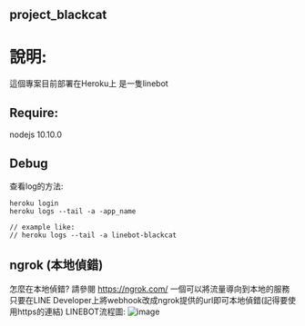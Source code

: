 ## project_blackcat

# 說明:
這個專案目前部署在Heroku上
是一隻linebot

## Require:
nodejs 10.10.0

## Debug

查看log的方法:
```
heroku login
heroku logs --tail -a -app_name

// example like:
// heroku logs --tail -a linebot-blackcat
```

## ngrok (本地偵錯)
怎麼在本地偵錯?
請參閱 https://ngrok.com/ 
一個可以將流量導向到本地的服務
只要在LINE Developer上將webhook改成ngrok提供的url即可本地偵錯(記得要使用https的連結)
LINEBOT流程圖:
![image](https://github.com/huanzochen/projece_line_blackcat/blob/master/doc/ngrok%E6%B5%81%E7%A8%8B%E5%9C%96.png)

